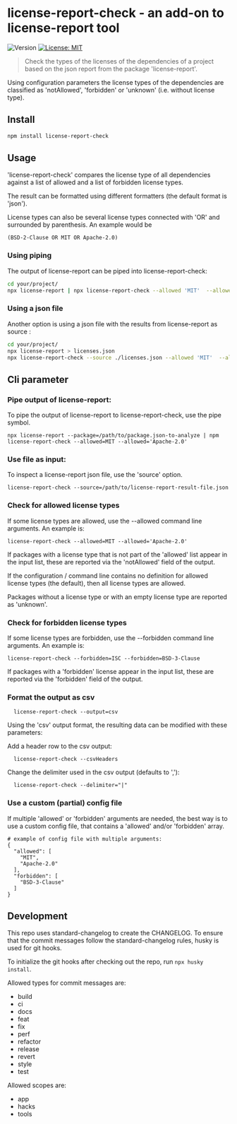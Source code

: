 # license-report-check - an add-on to license-report tool

![Version](https://img.shields.io/badge/version-0.1.0-blue.svg?cacheSeconds=2592000)
[![License: MIT](https://img.shields.io/badge/License-MIT-yellow.svg)](#)

> Check the types of the licenses of the dependencies of a project based on the json report from the package 'license-report'.

Using configuration parameters the license types of the dependencies are classified as 'notAllowed', 'forbidden' or 'unknown' (i.e. without license type).

## Install

```sh
npm install license-report-check
```

## Usage

'license-report-check' compares the license type of all dependencies against a list of allowed and a list of forbidden license types.

The result can be formatted using different formatters (the default format is 'json').

License types can also be several license types connected with 'OR' and surrounded by parenthesis. An example would be

```
(BSD-2-Clause OR MIT OR Apache-2.0)
```

### Using piping

The output of license-report can be piped into license-report-check:

```sh
cd your/project/
npx license-report | npx license-report-check --allowed 'MIT'  --allowed 'Apache-2.0'
```

### Using a json file

Another option is using a json file with the results from license-report as source :

```sh
cd your/project/
npx license-report > licenses.json
npx license-report-check --source ./licenses.json --allowed 'MIT'  --allowed 'Apache-2.0'
```

## Cli parameter

### Pipe output of license-report:

To pipe the output of license-report to license-report-check, use the pipe symbol.

```
npx license-report --package=/path/to/package.json-to-analyze | npm license-report-check --allowed=MIT --allowed='Apache-2.0'
```

### Use file as input:

To inspect a license-report json file, use the 'source' option.

```
license-report-check --source=/path/to/license-report-result-file.json
```

### Check for allowed license types

If some license types are allowed, use the --allowed command line arguments. An example is:

```
license-report-check --allowed=MIT --allowed='Apache-2.0'
```

If packages with a license type that is not part of the 'allowed' list appear in the input list, these are reported via the 'notAllowed' field of the output.

If the configuration / command line contains no definition for allowed license types (the default), then all license types are allowed.

Packages without a license type or with an empty license type are reported as 'unknown'.

### Check for forbidden license types

If some license types are forbidden, use the --forbidden command line arguments. An example is:

```
license-report-check --forbidden=ISC --forbidden=BSD-3-Clause
```

If packages with a 'forbidden' license appear in the input list, these are reported via the 'forbidden' field of the output.

### Format the output as csv

```
  license-report-check --output=csv
```

Using the 'csv' output format, the resulting data can be modified with these parameters:

Add a header row to the csv output:

```
  license-report-check --csvHeaders
```

Change the delimiter used in the csv output (defaults to ','):

```
  license-report-check --delimiter="|"
```

### Use a custom (partial) config file

If multiple 'allowed' or 'forbidden' arguments are needed, the best way is to use a custom config file, that contains a 'allowed' and/or 'forbidden' array.

```
# example of config file with multiple arguments:
{
  "allowed": [
    "MIT",
    "Apache-2.0"
  ],
  "forbidden": [
    "BSD-3-Clause"
  ]
}
```

## Development

This repo uses standard-changelog to create the CHANGELOG. To ensure that the commit messages follow the standard-changelog rules, husky is used for git hooks.

To initialize the git hooks after checking out the repo, run `npx husky install`.

Allowed types for commit messages are:

- build
- ci
- docs
- feat
- fix
- perf
- refactor
- release
- revert
- style
- test

Allowed scopes are:

- app
- hacks
- tools
